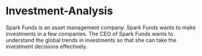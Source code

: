 # Investment-Analysis
Spark Funds is an asset management company. Spark Funds wants to make investments in a few companies. The CEO of Spark Funds wants to understand the global trends in investments so that she can take the investment decisions effectively.
